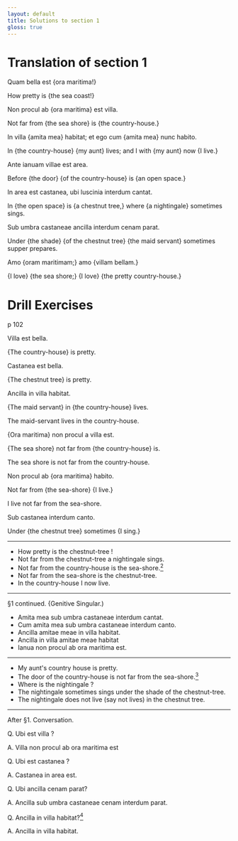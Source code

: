```yaml
---
layout: default
title: Solutions to section 1
gloss: true
---
```


# Translation of section 1

<div data-gloss>
<p>Quam bella est {ora maritima!}</p>
<p>How pretty is {the sea coast!}</p>
</div>
<div data-gloss>
<p>Non procul ab {ora maritima} est villa.</p>
<p>Not far from {the sea shore} is {the country-house.}</p>
</div>

<div data-gloss>
<p>In villa {amita mea} habitat; et ego cum {amita mea} nunc habito.</p>
<p>In {the country-house} {my aunt} lives; and I with {my aunt} now {I live.}</p>
</div>

<div data-gloss>
<p>Ante ianuam villae est area.</p>
<p>Before {the door} {of the country-house} is {an open space.}</p>
</div>

<div data-gloss>
<p>In area est castanea, ubi luscinia interdum cantat.</p>
<p>In {the open space} is {a chestnut tree,} where {a nightingale} sometimes sings.</p>
</div>

<div data-gloss>
<p>Sub umbra castaneae ancilla interdum cenam parat.</p>
<p>Under {the shade} {of the chestnut tree} {the maid servant} sometimes supper prepares.</p>
</div>

<div data-gloss>
<p>Amo {oram maritimam;} amo {villam bellam.}</p>
<p>{I love} {the sea shore;} {I love} {the pretty country-house.}</p>
</div>


# Drill Exercises

p 102

<div data-gloss>
<p>Villa est bella.</p>
<p>{The country-house} is pretty.</p>
</div>

<div data-gloss>
<p>Castanea est bella.</p>
<p>{The chestnut tree} is pretty.</p>
</div>

<div data-gloss>
<p>Ancilla in villa habitat.</p>
<p>{The maid servant} in {the country-house} lives.</p>
<p  class="gloss__line--free">The maid-servant lives in the country-house.</p>
</div>

<div data-gloss>
<p>{Ora maritima} non procul a villa est.</p>
<p>{The sea shore} not far from {the country-house} is.</p>
<p class="gloss__line--free">The sea shore is not far from the country-house.</p>
</div>

<div data-gloss>
<p>Non procul ab {ora maritima} habito.</p>
<p>Not far from {the sea-shore} {I live.}</p>
<p class="gloss__line--free">I live not far from the sea-shore.</p>
</div>

<div data-gloss>
<p>Sub castanea interdum canto.</p>
<p>Under {the chestnut tree} sometimes {I sing.}</p>
</div>

<hr />

* How pretty is the chestnut-tree ! 
* Not far from the chestnut-tree a nightingale sings. 
* Not far from the country-house is the sea-shore.[<sup>2</sup>](#footnote1)
* Not far from the sea-shore is the chestnut-tree. 
* In the country-house I now live. 

---

§1 continued. {Genitive Singular.) 

* Amita mea sub umbra castaneae interdum cantat. 
* Cum amita mea sub umbra castaneae interdum canto. 
* Ancilla amitae meae in villa habitat. 
* Ancilla in villa amitae meae habitat 
* Ianua non procul ab ora maritima est. 

---

* My aunt's country house is pretty. 
* The door of the country-house is not far from the sea-shore.[<sup>3</sup>](#footnote1)
* Where is the nightingale ? 
* The nightingale sometimes sings under the shade of the 
chestnut-tree. 
* The nightingale does not live (say not lives) in the chestnut 
tree. 

---

After §1. Conversation. 

Q. Ubi est villa ? 

A. Villa non procul ab ora maritima est 

Q. Ubi est castanea ? 

A. Castanea in area est. 


Q. Ubi ancilla cenam parat? 

A. Ancilla sub umbra castaneae cenam interdum parat. 

Q. Ancilla in villa habitat?[<sup>4</sup>](#footnote1)

A. Ancilla in villa habitat. 


